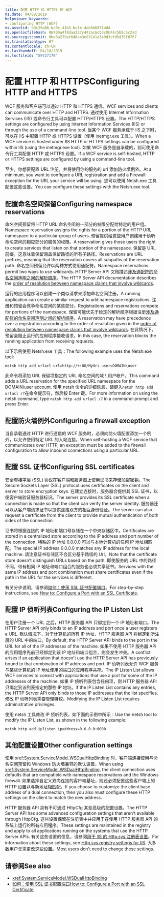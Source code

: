 ```yaml
---
title: 配置 HTTP 和 HTTPS 的 WCF
ms.date: 04/08/2019
helpviewer_keywords:
- configuring HTTP [WCF]
ms.assetid: b0c29a86-bc0c-41b3-bc1e-4eb5bb5714d4
ms.openlocfilehash: 86705a4f8daa327c442ac6c53c9b44c5b5c5c2ad
ms.sourcegitcommit: 0be8a279af6d8a43e03141e349d3efd5d35f8767
ms.translationtype: HT
ms.contentlocale: zh-CN
ms.lasthandoff: 04/18/2019
ms.locfileid: "59427170"
---
```

# <a name="configuring-http-and-https"></a><span data-ttu-id="a379e-102">配置 HTTP 和 HTTPS</span><span class="sxs-lookup"><span data-stu-id="a379e-102">Configuring HTTP and HTTPS</span></span>

<span data-ttu-id="a379e-103">WCF 服务和客户端可以通过 HTTP 和 HTTPS 通信。</span><span class="sxs-lookup"><span data-stu-id="a379e-103">WCF services and clients can communicate over HTTP and HTTPS.</span></span> <span data-ttu-id="a379e-104">通过使用 Internet Information Services (IIS) 或命令行工具可以配置 HTTP/HTTPS 设置。</span><span class="sxs-lookup"><span data-stu-id="a379e-104">The HTTP/HTTPS settings are configured by using Internet Information Services (IIS) or through the use of a command-line tool.</span></span> <span data-ttu-id="a379e-105">当某个 WCF 服务承载于 IIS 之下时，可以在 IIS 中配置 HTTP 或 HTTPS 设置（使用 inetmgr.exe 工具）。</span><span class="sxs-lookup"><span data-stu-id="a379e-105">When a WCF service is hosted under IIS HTTP or HTTPS settings can be configured within IIS (using the inetmgr.exe tool).</span></span> <span data-ttu-id="a379e-106">如果 WCF 服务是自承载的，则可使用命令行工具配置 HTTP 或 HTTPS 设置。</span><span class="sxs-lookup"><span data-stu-id="a379e-106">If a WCF service is self-hosted, HTTP or HTTPS settings are configured by using a command-line tool.</span></span>

<span data-ttu-id="a379e-107">至少，你想要配置 URL 注册，并将使用你的服务的 url 添加防火墙例外。</span><span class="sxs-lookup"><span data-stu-id="a379e-107">At a minimum, you want to configure a URL registration and add a Firewall exception for the URL your service will be using.</span></span> <span data-ttu-id="a379e-108">您可以使用 Netsh.exe 工具配置这些设置。</span><span class="sxs-lookup"><span data-stu-id="a379e-108">You can configure these settings with the Netsh.exe tool.</span></span>

## <a name="configuring-namespace-reservations"></a><span data-ttu-id="a379e-109">配置命名空间保留</span><span class="sxs-lookup"><span data-stu-id="a379e-109">Configuring namespace reservations</span></span>

<span data-ttu-id="a379e-110">命名空间预留将 HTTP URL 命名空间的一部分的权限分配给特定的用户组。</span><span class="sxs-lookup"><span data-stu-id="a379e-110">Namespace reservation assigns the rights for a portion of the HTTP URL namespace to a particular group of users.</span></span> <span data-ttu-id="a379e-111">预留提供给这些用户创建用于侦听命名空间的相应部分的服务的权限。</span><span class="sxs-lookup"><span data-stu-id="a379e-111">A reservation gives those users the right to create services that listen on that portion of the namespace.</span></span> <span data-ttu-id="a379e-112">保留是 URL 前缀，这意味着保留涵盖保留路径的所有子路径。</span><span class="sxs-lookup"><span data-stu-id="a379e-112">Reservations are URL prefixes, meaning that the reservation covers all subpaths of the reservation path.</span></span> <span data-ttu-id="a379e-113">命名空间预留允许以两种方式使用通配符。</span><span class="sxs-lookup"><span data-stu-id="a379e-113">Namespace reservations permit two ways to use wildcards.</span></span> <span data-ttu-id="a379e-114">HTTP Server API 文档描述[涉及通配符的命名空间声明之间的解析顺序](/windows/desktop/Http/routing-incoming-requests)。</span><span class="sxs-lookup"><span data-stu-id="a379e-114">The HTTP Server API documentation describes the [order of resolution between namespace claims that involve wildcards](/windows/desktop/Http/routing-incoming-requests).</span></span>

<span data-ttu-id="a379e-115">运行的应用程序可以创建一个类似请求来添加命名空间注册。</span><span class="sxs-lookup"><span data-stu-id="a379e-115">A running application can create a similar request to add namespace registrations.</span></span> <span data-ttu-id="a379e-116">注册和预留会竞争命名空间的某些部分。</span><span class="sxs-lookup"><span data-stu-id="a379e-116">Registrations and reservations compete for portions of the namespace.</span></span> <span data-ttu-id="a379e-117">保留可能优先于给定的解析顺序根据注册[涉及通配符的命名空间声明之间的解析顺序](/windows/desktop/Http/routing-incoming-requests)。</span><span class="sxs-lookup"><span data-stu-id="a379e-117">A reservation may have precedence over a registration according to the order of resolution given in the [order of resolution between namespace claims that involve wildcards](/windows/desktop/Http/routing-incoming-requests).</span></span> <span data-ttu-id="a379e-118">在此情况下，预留会阻止运行的应用程序接收请求。</span><span class="sxs-lookup"><span data-stu-id="a379e-118">In this case, the reservation blocks the running application from receiving requests.</span></span>

<span data-ttu-id="a379e-119">以下示例使用 Netsh.exe 工具：</span><span class="sxs-lookup"><span data-stu-id="a379e-119">The following example uses the Netsh.exe tool:</span></span>

```console
netsh http add urlacl url=http://+:80/MyUri user=DOMAIN\user
```

<span data-ttu-id="a379e-120">此命令将添加 URL 保留项指定的 URL 命名空间的域 \ 用户帐户。</span><span class="sxs-lookup"><span data-stu-id="a379e-120">This command adds a URL reservation for the specified URL namespace for the DOMAIN\user account.</span></span> <span data-ttu-id="a379e-121">使用 netsh 命令的详细信息，请键入`netsh http add urlacl /?`在命令提示符，然后按 Enter 键。</span><span class="sxs-lookup"><span data-stu-id="a379e-121">For more information on using the netsh command, type `netsh http add urlacl /?` in a command-prompt and press Enter.</span></span>

## <a name="configuring-a-firewall-exception"></a><span data-ttu-id="a379e-122">配置防火墙例外</span><span class="sxs-lookup"><span data-stu-id="a379e-122">Configuring a firewall exception</span></span>

<span data-ttu-id="a379e-123">当自承载通过 HTTP 进行通信的 WCF 服务时，必须向防火墙配置添加一个例外，以允许使用特定 URL 的入站连接。</span><span class="sxs-lookup"><span data-stu-id="a379e-123">When self-hosting a WCF service that communicates over HTTP, an exception must be added to the firewall configuration to allow inbound connections using a particular URL.</span></span>

## <a name="configuring-ssl-certificates"></a><span data-ttu-id="a379e-124">配置 SSL 证书</span><span class="sxs-lookup"><span data-stu-id="a379e-124">Configuring SSL certificates</span></span>

<span data-ttu-id="a379e-125">安全套接字层 (SSL) 协议在客户端和服务器上使用证书来存储加密密钥。</span><span class="sxs-lookup"><span data-stu-id="a379e-125">The Secure Sockets Layer (SSL) protocol uses certificates on the client and server to store encryption keys.</span></span> <span data-ttu-id="a379e-126">在建立连接时，服务器会提供其 SSL 证书，以便客户端验证服务器标识。</span><span class="sxs-lookup"><span data-stu-id="a379e-126">The server provides its SSL certificate when a connection is made so that the client can verify the server identity.</span></span> <span data-ttu-id="a379e-127">服务器还可以从客户端请求证书以提供连接双方的相互身份验证。</span><span class="sxs-lookup"><span data-stu-id="a379e-127">The server can also request a certificate from the client to provide mutual authentication of both sides of the connection.</span></span>

<span data-ttu-id="a379e-128">证书将根据连接的 IP 地址和端口号存储在一个中央存储区中。</span><span class="sxs-lookup"><span data-stu-id="a379e-128">Certificates are stored in a centralized store according to the IP address and port number of the connection.</span></span> <span data-ttu-id="a379e-129">特殊的 IP 地址 0.0.0.0 可以与本地计算机的任何 IP 地址相匹配。</span><span class="sxs-lookup"><span data-stu-id="a379e-129">The special IP address 0.0.0.0 matches any IP address for the local machine.</span></span> <span data-ttu-id="a379e-130">请注意证书存储区不会区分基于路径的 Url。</span><span class="sxs-lookup"><span data-stu-id="a379e-130">Note that the certificate store doesn't distinguish URLs based on the path.</span></span> <span data-ttu-id="a379e-131">即使服务的 URL 中的路径不同，带有相同 IP 地址和端口组合的服务也必须共享证书。</span><span class="sxs-lookup"><span data-stu-id="a379e-131">Services with the same IP address and port combination must share certificates even if the path in the URL for the services is different.</span></span>

<span data-ttu-id="a379e-132">有关分步说明，请参阅[如何：使用 SSL 证书配置端口](how-to-configure-a-port-with-an-ssl-certificate.md)。</span><span class="sxs-lookup"><span data-stu-id="a379e-132">For step-by-step instructions, see [How to: Configure a Port with an SSL Certificate](how-to-configure-a-port-with-an-ssl-certificate.md).</span></span>

## <a name="configuring-the-ip-listen-list"></a><span data-ttu-id="a379e-133">配置 IP 侦听列表</span><span class="sxs-lookup"><span data-stu-id="a379e-133">Configuring the IP Listen List</span></span>

<span data-ttu-id="a379e-134">在用户注册一个 URL 之后，HTTP 服务器 API 只绑定到一个 IP 地址和端口。</span><span class="sxs-lookup"><span data-stu-id="a379e-134">The HTTP Server API only binds to an IP address and port once a user registers a URL.</span></span> <span data-ttu-id="a379e-135">默认情况下，对于计算机的所有 IP 地址，HTTP 服务器 API 将绑定到所注册的 URL 中的端口。</span><span class="sxs-lookup"><span data-stu-id="a379e-135">By default, the HTTP Server API binds to the port in the URL for all of the IP addresses of the machine.</span></span> <span data-ttu-id="a379e-136">如果不使用 HTTP 服务器 API 的应用程序先前已经绑定到该 IP 地址和端口组合，则会发生冲突。</span><span class="sxs-lookup"><span data-stu-id="a379e-136">A conflict arises if an application that doesn't use the HTTP Server API has previously bound to that combination of IP address and port.</span></span> <span data-ttu-id="a379e-137">IP 侦听列表允许 WCF 服务与某些计算机的 IP 地址使用的端口的应用程序共存。</span><span class="sxs-lookup"><span data-stu-id="a379e-137">The IP Listen List allows WCF services to coexist with applications that use a port for some of the IP addresses of the machine.</span></span> <span data-ttu-id="a379e-138">如果 IP 侦听列表包含任何项，则 HTTP 服务器 API 只绑定到该列表指定的那些 IP 地址。</span><span class="sxs-lookup"><span data-stu-id="a379e-138">If the IP Listen List contains any entries, the HTTP Server API only binds to those IP addresses that the list specifies.</span></span> <span data-ttu-id="a379e-139">修改 IP 侦听列表需要管理特权。</span><span class="sxs-lookup"><span data-stu-id="a379e-139">Modifying the IP Listen List requires administrative privileges.</span></span>

<span data-ttu-id="a379e-140">使用 netsh 工具修改 IP 侦听列表，如下面的示例中所示：</span><span class="sxs-lookup"><span data-stu-id="a379e-140">Use the netsh tool to modify the IP Listen List, as shown in the following example:</span></span>

```console
netsh http add iplisten ipaddress=0.0.0.0:8000
```

## <a name="other-configuration-settings"></a><span data-ttu-id="a379e-141">其他配置设置</span><span class="sxs-lookup"><span data-stu-id="a379e-141">Other configuration settings</span></span>

<span data-ttu-id="a379e-142">使用 <xref:System.ServiceModel.WSDualHttpBinding> 时，客户端连接使用与命名空间预留和 Windows 防火墙兼容的默认设置。</span><span class="sxs-lookup"><span data-stu-id="a379e-142">When using <xref:System.ServiceModel.WSDualHttpBinding>, the client connection uses defaults that are compatible with namespace reservations and the Windows firewall.</span></span> <span data-ttu-id="a379e-143">如果选择自定义双向连接的客户端基址，则还必须配置这些客户端上的 HTTP 设置以与新地址相匹配。</span><span class="sxs-lookup"><span data-stu-id="a379e-143">If you choose to customize the client base address of a dual connection, then you also must configure these HTTP settings on the client to match the new address.</span></span>

<span data-ttu-id="a379e-144">HTTP 服务器 API 具有不可通过 HttpCfg 某些高级的配置设置。</span><span class="sxs-lookup"><span data-stu-id="a379e-144">The HTTP Server API has some advanced configuration settings that aren't available through HttpCfg.</span></span> <span data-ttu-id="a379e-145">这些设置保留在注册表中并应用于在使用 HTTP 服务器 API 的系统上运行的所有应用程序。</span><span class="sxs-lookup"><span data-stu-id="a379e-145">These settings are maintained in the registry and apply to all applications running on the systems that use the HTTP Server APIs.</span></span> <span data-ttu-id="a379e-146">有关这些设置的信息，请参阅[用于 IIS 的 Http.sys 注册表设置](https://support.microsoft.com/en-us/help/820129/http-sys-registry-settings-for-windows)。</span><span class="sxs-lookup"><span data-stu-id="a379e-146">For information about these settings, see [Http.sys registry settings for IIS](https://support.microsoft.com/en-us/help/820129/http-sys-registry-settings-for-windows).</span></span> <span data-ttu-id="a379e-147">大多数用户无需更改这些设置。</span><span class="sxs-lookup"><span data-stu-id="a379e-147">Most users don't need to change these settings.</span></span>

## <a name="see-also"></a><span data-ttu-id="a379e-148">请参阅</span><span class="sxs-lookup"><span data-stu-id="a379e-148">See also</span></span>

- <xref:System.ServiceModel.WSDualHttpBinding>
- [<span data-ttu-id="a379e-149">如何：使用 SSL 证书配置端口</span><span class="sxs-lookup"><span data-stu-id="a379e-149">How to: Configure a Port with an SSL Certificate</span></span>](how-to-configure-a-port-with-an-ssl-certificate.md)
